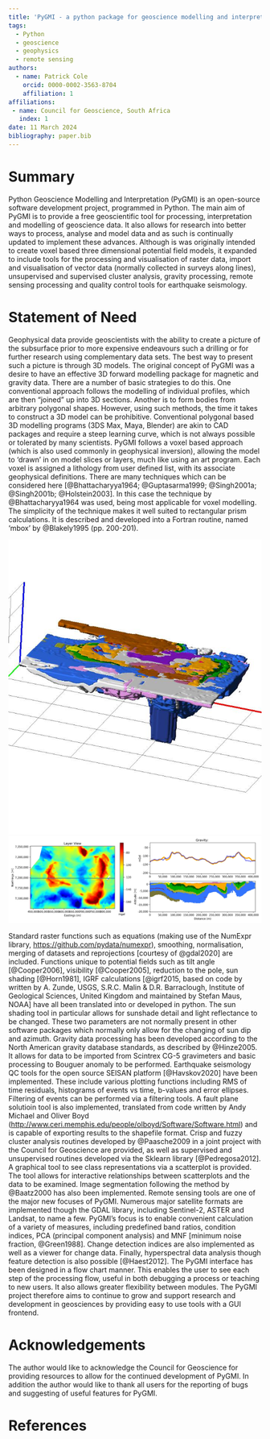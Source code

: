 ```yaml
---
title: 'PyGMI - a python package for geoscience modelling and interpretation'
tags:
  - Python
  - geoscience
  - geophysics
  - remote sensing
authors:
  - name: Patrick Cole
    orcid: 0000-0002-3563-8704
    affiliation: 1
affiliations:
 - name: Council for Geoscience, South Africa
   index: 1
date: 11 March 2024
bibliography: paper.bib
---
```


# Summary

Python Geoscience Modelling and Interpretation (PyGMI) is an open-source software development project, programmed in Python. The main aim of PyGMI is to provide a free geoscientific tool for processing, interpretation and modelling of geoscience data. It also allows for research into better ways to process, analyse and model data and as such is continually updated to implement these advances.
Although is was originally intended to create voxel based three dimensional potential field models, it expanded to include tools for the processing and visualisation of raster data, import and visualisation of vector data (normally collected in surveys along lines), unsupervised and supervised cluster analysis, gravity processing, remote sensing processing and quality control tools for earthquake seismology.

# Statement of Need
Geophysical data provide geoscientists with the ability to create a picture of the subsurface prior to more expensive endeavours such a drilling or for further research using complementary data sets. The best way to present such a picture is through 3D models. The original concept of PyGMI was a desire to have an effective 3D forward modelling package for magnetic and gravity data. There are a number of basic strategies to do this. One conventional approach follows the modelling of individual profiles, which are then “joined” up into 3D sections. Another is to form bodies from arbitrary polygonal shapes. However, using such methods, the time it takes to construct a 3D model can be prohibitive. Conventional polygonal based 3D modelling programs (3DS Max, Maya, Blender) are akin to CAD packages and require a steep learning curve, which is not always possible or tolerated by many scientists. PyGMI follows a voxel based approach (which is also used commonly in geophysical inversion), allowing the model to ‘drawn’ in on model slices or layers, much like using an art program. Each voxel is assigned a lithology from user defined list, with its associate geophysical definitions.
There are many techniques which can be considered here [@Bhattacharyya1964; @Guptasarma1999; @Singh2001a; @Singh2001b; @Holstein2003]. In this case the technique by @Bhattacharyya1964 was used, being most applicable for voxel modelling. The simplicity of the technique makes it well suited to rectangular prism calculations. It is described and developed into a Fortran routine, named ‘mbox’ by @Blakely1995 (pp. 200-201).
 
![img/3dmodel.jpg](img/3dmodel.jpg)
![An example of a model created with PyGMI](img/figure1.png)

Standard raster functions such as equations (making use of the NumExpr library, https://github.com/pydata/numexpr), smoothing, normalisation, merging of datasets and reprojections [courtesy of @gdal2020] are included. Functions unique to potential fields such as tilt angle [@Cooper2006], visibility [@Cooper2005], reduction to the pole, sun shading [@Horn1981], IGRF calculations [@igrf2015, based on code by written by A. Zunde, USGS, S.R.C. Malin & D.R. Barraclough, Institute of Geological Sciences, United Kingdom and maintained by Stefan Maus, NOAA] have all been translated into or developed in python. The sun shading tool in particular allows for sunshade detail and light reflectance to be changed. These two parameters are not normally present in other software packages which normally only allow for the changing of sun dip and azimuth.
Gravity data processing has been developed according to the North American gravity database standards, as described by @Hinze2005. It allows for data to be imported from Scintrex CG-5 gravimeters and basic processing to Bouguer anomaly to be performed.
Earthquake seismology QC tools for the open source SEISAN platform [@Havskov2020] have been implemented. These include various plotting functions including RMS of time residuals, histograms of events vs time, b-values and error ellipses. Filtering of events can be performed via a filtering tools. A fault plane solutioin tool is also implemented, translated from code written by Andy Michael and Oliver Boyd (http://www.ceri.memphis.edu/people/olboyd/Software/Software.html) and is capable of exporting results to the shapefile format.
Crisp and fuzzy cluster analysis routines developed by @Paasche2009 in a joint project with the Council for Geoscience are provided, as well as supervised and unsupervised routines developed via the Sklearn library [@Pedregosa2012]. A graphical tool to see class representations via a scatterplot is provided. The tool allows for interactive relationships between scatterplots and the data to be examined. Image segmentation following the method by @Baatz2000 has also been implemented. 
Remote sensing tools are one of the major new focuses of PyGMI. Numerous major satellite formats are implemented though the GDAL library, including Sentinel-2, ASTER and Landsat, to name a few. PyGMI’s focus is to enable convenient calculation of a variety of measures, including predefined band ratios, condition indices, PCA (principal component analysis) and MNF [minimum noise fraction, @Green1988]. Change detection indices are also implemented as well as a viewer for change data. Finally, hyperspectral data analysis though feature detection is also possible [@Haest2012].
The PyGMI interface has been designed in a flow chart manner. This enables the user to see each step of the processing flow, useful in both debugging a process or teaching to new users. It also allows greater flexibility between modules.
The PyGMI project therefore aims to continue to grow and support research and development in geosciences by providing easy to use tools with a GUI frontend.

# Acknowledgements

The author would like to acknowledge the Council for Geoscience for providing resources to allow for the continued development of PyGMI. In addition the author would like to thank all users for the reporting of bugs and suggesting of useful features for PyGMI.

# References

